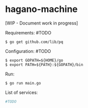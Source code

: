 # hagano-machine
[WIP - Document work in progress]

Requirements:
#TODO
```
$ go get github.com/lib/pq

```

Configuration:
#TODO
```
$ export GOPATH=${HOME}/go
$ export PATH=${PATH}:${GOPATH}/bin

```


Run:
```
$ go run main.go 
```


List of services:
```bash
#TODO
```
